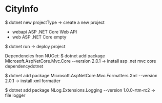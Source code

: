 # CityInfo
$ dotnet new projectType -> create a new project
   - webapi     ASP .NET Core Web API
   - web        ASP .NET Core empty
   
$ dotnet run -> deploy project


Dependencies fron NUGet:
$ dotnet add package Microsoft.AspNetCore.Mvc.Core --version 2.0.1   -> install asp .net mvc core dependencydotnet 

$ dotnet add package Microsoft.AspNetCore.Mvc.Formatters.Xml --version 2.0.1  -> install xml formatter 

$ dotnet add package NLog.Extensions.Logging --version 1.0.0-rtm-rc2  -> file logger

